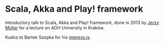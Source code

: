 Scala, Akka and Play! framework
===============================

Introductory talk to Scala, Akka and Play! framework, done in 2013 by [Jerzy Müller](http://github.com/Kwestor) for a lecture on AGH University in Kraków.

Kudos to Bartek Szopka for his [impress.js](https://github.com/bartaz/impress.js).

